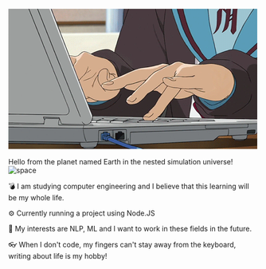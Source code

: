 ![anime writing code](https://github.com/yagmurmutluer9/yagmur-mutluer/blob/master/original.gif)

Hello from the planet named Earth in the nested simulation universe!
 ![space](https://github.com/yagmurmutluer9/yagmurmutluer9/blob/master/mini-graphics-aliens-and-space-166527.gif)  

💣 I am studying computer engineering and I believe that this learning will be my whole life.

⚙ Currently running a project using Node.JS

🌈 My interests are NLP, ML and I want to work in these fields in the future.

👓 When I don't code, my fingers can't stay away from the keyboard, writing about life is my hobby!

